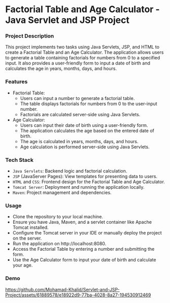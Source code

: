 # Factorial Table and Age Calculator - Java Servlet and JSP Project
### Project Description
This project implements two tasks using Java Servlets, JSP, and HTML to create a Factorial Table and an Age Calculator. The application allows users to generate a table containing factorials for numbers from 0 to a specified input. It also provides a user-friendly form to input a date of birth and calculates the age in years, months, days, and hours.
### Features
- Factorial Table:
  - Users can input a number to generate a factorial table.
  - The table displays factorials for numbers from 0 to the user-input number.
  - Factorials are calculated server-side using Java Servlets.
- Age Calculator:
  - Users can input their date of birth using a user-friendly form.
  - The application calculates the age based on the entered date of birth.
  - The age is calculated in years, months, days, and hours.
  - Age calculation is performed server-side using Java Servlets.
### Tech Stack
- `Java Servlets`: Backend logic and factorial calculation.
- `JSP` (JavaServer Pages): View templates for presenting data to users.
- `HTML` and `CSS`: Frontend design for the Factorial Table and Age Calculator.
- `Tomcat Server`: Deployment and running the application locally.
- `Maven`: Project management and dependencies.
### Usage
- Clone the repository to your local machine.
- Ensure you have Java, Maven, and a servlet container like Apache Tomcat installed.
- Configure the Tomcat server in your IDE or manually deploy the project on the server.
- Run the application on http://localhost:8080.
- Access the Factorial Table by entering a number and submitting the form.
- Use the Age Calculator form to input your date of birth and calculate your age.
### Demo


https://github.com/Mohamad-Khalid/Servlet-and-JSP-Project/assets/61889578/e18922d9-77ba-4028-8a27-194530912469


